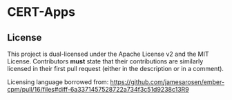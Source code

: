 CERT-Apps
=========

## License

This project is dual-licensed under the Apache License v2 and the MIT License.
Contributors **must** state that their contributions are similarly licensed
in their first pull request (either in the description or in a comment).

Licensing language borrowed from: https://github.com/jamesarosen/ember-cpm/pull/16/files#diff-6a3371457528722a734f3c51d9238c13R9
